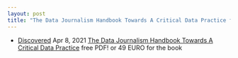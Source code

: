 ```yaml
---
layout: post
title: "The Data Journalism Handbook Towards A Critical Data Practice free PDF! or 49 EURO for the book"
---
```

* [Discovered](http://rolandtanglao.com/2020/07/29/p1-blogthis-checkvist-list-links-to-blog/) Apr 8, 2021 [The Data Journalism Handbook Towards A Critical Data Practice](https://www.aup.nl/en/book/9789048542079/the-data-journalism-handbook) free PDF! or 49 EURO for the book